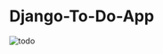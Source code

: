 # Django-To-Do-App

![todo](https://user-images.githubusercontent.com/61462557/75361491-a8a70900-58b7-11ea-9db0-ff0594f9d5f8.gif)

